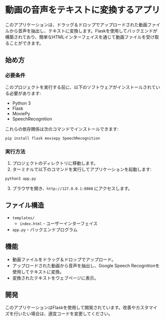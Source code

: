 # 動画の音声をテキストに変換するアプリ

このアプリケーションは、ドラッグ＆ドロップでアップロードされた動画ファイルから音声を抽出し、テキストに変換します。Flaskを使用してバックエンドが構築されており、簡単なHTMLインターフェイスを通じて動画ファイルを受け取ることができます。

## 始め方

### 必要条件

このプロジェクトを実行する前に、以下のソフトウェアがインストールされている必要があります:

- Python 3
- Flask
- MoviePy
- SpeechRecognition

これらの依存関係は次のコマンドでインストールできます:

 ``` 
pip install flask moviepy SpeechRecognition
 ``` 


### 実行方法

1. プロジェクトのディレクトリに移動します。
2. ターミナルで以下のコマンドを実行してアプリケーションを起動します:

 ``` 
python3 app.py
 ``` 

3. ブラウザを開き、`http://127.0.0.1:8080` にアクセスします。

## ファイル構造

- `templates/`
  - `index.html` - ユーザーインターフェイス
- `app.py` - バックエンドプログラム

## 機能

- 動画ファイルをドラッグ＆ドロップでアップロード。
- アップロードされた動画から音声を抽出し、Google Speech Recognitionを使用してテキストに変換。
- 変換されたテキストをウェブページに表示。

## 開発

このアプリケーションはFlaskを使用して開発されています。改善やカスタマイズを行いたい場合は、適宜コードを変更してください。
